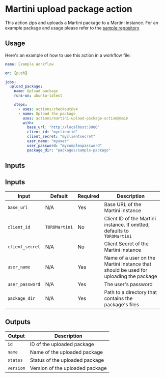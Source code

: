 # Martini upload package action

This action zips and uploads a Martini package to a Martini instance. For an example package and usage please refer to
the [sample repository](https://github.com/torocloud/sample-martini-repository)

## Usage

Here's an example of how to use this action in a workflow file:

```yaml
name: Example Workflow

on: [push]

jobs:
  upload_package:
    name: Upload package
    runs-on: ubuntu-latest

    steps:
      - uses: actions/checkout@v4
      - name: Upload the package
        uses: actions/martini-upload-package-action@main
        with:
          base_url: "http://localhost:8080"
          client_id: "myclientid"
          client_secret: "myclientsecret"
          user_name: "myuser"
          user_password: "mycomplexpassword"
          package_dir: "packages/sample-package"
```

## Inputs

## Inputs

| Input           | Default      | Required | Description                                                                          |
|-----------------|--------------|----------|--------------------------------------------------------------------------------------|
| `base_url`      | N/A          | Yes      | Base URL of the Martini instance                                                     |
| `client_id`     | `TOROMartini`| No       | Client ID of the Martini instance. If omitted, defaults to `TOROMartini`             |
| `client_secret` | N/A          | No       | Client Secret of the Martini instance                                                 |
| `user_name`     | N/A          | Yes      | Name of a user on the Martini instance that should be used for uploading the package |
| `user_password` | N/A          | Yes      | The user's password                                                                  |
| `package_dir`   | N/A          | Yes      | Path to a directory that contains the package's files                                |

## Outputs

| Output    | Description                     |
|-----------|---------------------------------|
| `id`      | ID of the uploaded package      |
| `name`    | Name of the uploaded package    |
| `status`  | Status of the uploaded package  |
| `version` | Version of the uploaded package |